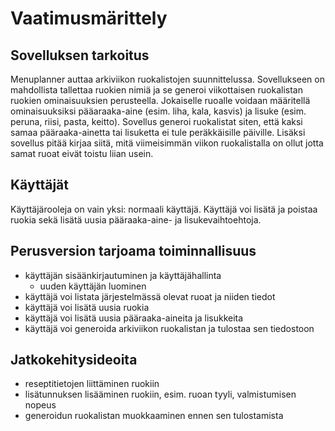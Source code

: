 <h1>Vaatimusmärittely</h1>

<h2>Sovelluksen tarkoitus</h2>
Menuplanner auttaa arkiviikon ruokalistojen suunnittelussa. Sovellukseen on mahdollista tallettaa ruokien nimiä ja se generoi viikottaisen ruokalistan ruokien ominaisuuksien perusteella.
Jokaiselle ruoalle voidaan määritellä ominaisuuksiksi pääaraaka-aine (esim. liha, kala, kasvis) ja lisuke (esim. peruna, riisi, pasta, keitto). Sovellus generoi ruokalistat siten, että kaksi samaa pääraaka-ainetta tai lisuketta ei tule peräkkäisille päiville. Lisäksi sovellus pitää kirjaa siitä, mitä viimeisimmän viikon ruokalistalla on ollut jotta samat ruoat eivät toistu liian usein.

<h2>Käyttäjät</h2>
Käyttäjärooleja on vain yksi: normaali käyttäjä. Käyttäjä voi lisätä ja poistaa ruokia sekä lisätä uusia pääraaka-aine- ja lisukevaihtoehtoja.

<h2>Perusversion tarjoama toiminnallisuus</h2>

* käyttäjän sisäänkirjautuminen ja käyttäjähallinta
  * uuden käyttäjän luominen
* käyttäjä voi listata järjestelmässä olevat ruoat ja niiden tiedot
* käyttäjä voi lisätä uusia ruokia
* käyttäjä voi lisätä uusia pääraaka-aineita ja lisukkeita
* käyttäjä voi generoida arkiviikon ruokalistan ja tulostaa sen tiedostoon

<h2>Jatkokehitysideoita</h2>

* reseptitietojen liittäminen ruokiin
* lisätunnuksen lisääminen ruokiin, esim. ruoan tyyli, valmistumisen nopeus
* generoidun ruokalistan muokkaaminen ennen sen tulostamista
